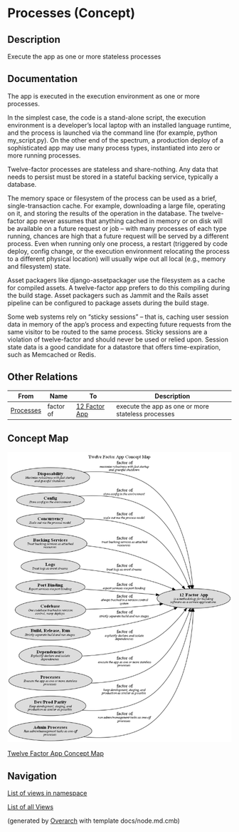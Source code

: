 
# Processes (Concept)
## Description
Execute the app as one or more stateless processes


## Documentation
The app is executed in the execution environment as one or more processes.

In the simplest case, the code is a stand-alone script, the execution environment is a
developer’s local laptop with an installed language runtime, and the process is launched
via the command line (for example, python my_script.py). On the other end of the spectrum,
a production deploy of a sophisticated app may use many process types, instantiated into
zero or more running processes.

Twelve-factor processes are stateless and share-nothing. Any data that needs to persist
must be stored in a stateful backing service, typically a database.

The memory space or filesystem of the process can be used as a brief, single-transaction
cache. For example, downloading a large file, operating on it, and storing the results of
the operation in the database. The twelve-factor app never assumes that anything cached in
memory or on disk will be available on a future request or job – with many processes of
each type running, chances are high that a future request will be served by a different
process. Even when running only one process, a restart (triggered by code deploy, config
change, or the execution environment relocating the process to a different physical location)
will usually wipe out all local (e.g., memory and filesystem) state.

Asset packagers like django-assetpackager use the filesystem as a cache for compiled assets.
A twelve-factor app prefers to do this compiling during the build stage. Asset packagers
such as Jammit and the Rails asset pipeline can be configured to package assets during the
build stage.

Some web systems rely on “sticky sessions” – that is, caching user session data in memory
of the app’s process and expecting future requests from the same visitor to be routed to
the same process. Sticky sessions are a violation of twelve-factor and should never be used
or relied upon. Session state data is a good candidate for a datastore that offers
time-expiration, such as Memcached or Redis.
## Other Relations
| From | Name | To | Description |
|---|---|---|---|
| [Processes](../../software-development/twelve-factor-app/processes.md) | factor of | [12 Factor App](../../software-development/twelve-factor-app/twelve-factor-app.md) | execute the app as one or more stateless processes |

## Concept Map
![Twelve Factor App Concept Map](../../software-development/twelve-factor-app/concept-view.png)

[Twelve Factor App Concept Map](../../software-development/twelve-factor-app/concept-view.md)


## Navigation
[List of views in namespace](./views-in-namespace.md)

[List of all Views](../../views.md)


(generated by [Overarch](https://github.com/soulspace-org/overarch) with template docs/node.md.cmb)
